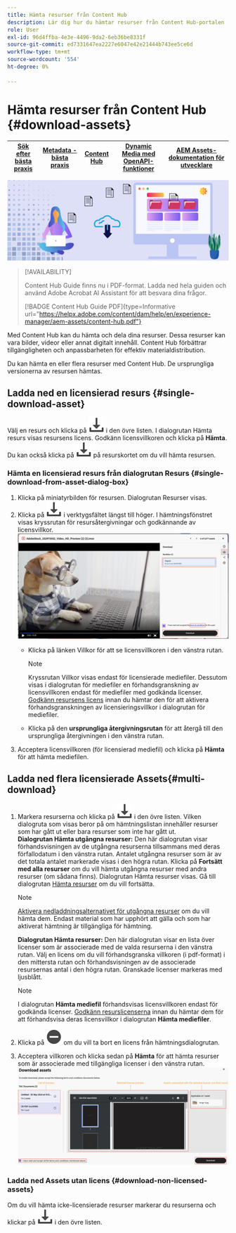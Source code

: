 ```yaml
---
title: Hämta resurser från Content Hub
description: Lär dig hur du hämtar resurser från Content Hub-portalen
role: User
exl-id: 96d4ffba-4e3e-4496-9da2-6eb36be8331f
source-git-commit: ed7331647ea2227e6047e42e21444b743ee5ce6d
workflow-type: tm+mt
source-wordcount: '554'
ht-degree: 0%

---
```


# Hämta resurser från Content Hub {#download-assets}

| [Sök efter bästa praxis](/help/assets/search-best-practices.md) | [Metadata - bästa praxis](/help/assets/metadata-best-practices.md) | [Content Hub](/help/assets/product-overview.md) | [Dynamic Media med OpenAPI-funktioner](/help/assets/dynamic-media-open-apis-overview.md) | [AEM Assets-dokumentation för utvecklare](https://developer.adobe.com/experience-cloud/experience-manager-apis/) |
| ------------- | --------------------------- |---------|----|-----|

<!-- ![Download assets](assets/download-asset.jpg) -->
![Hämta resurser](assets/download-asset-genstudio.jpeg)

>[!AVAILABILITY]
>
>Content Hub Guide finns nu i PDF-format. Ladda ned hela guiden och använd Adobe Acrobat AI Assistant för att besvara dina frågor.
>
>[!BADGE Content Hub Guide PDF]{type=Informative url="https://helpx.adobe.com/content/dam/help/en/experience-manager/aem-assets/content-hub.pdf"}

Med Content Hub kan du hämta och dela dina resurser. Dessa resurser kan vara bilder, videor eller annat digitalt innehåll. Content Hub förbättrar tillgängligheten och anpassbarheten för effektiv materialdistribution.

Du kan hämta en eller flera resurser med Content Hub. De ursprungliga versionerna av resursen hämtas.

## Ladda ned en licensierad resurs {#single-download-asset}

Välj en resurs och klicka på ![hämta](/help/assets/assets/download-icon.svg) i den övre listen. I dialogrutan Hämta resurs visas resursens licens. Godkänn licensvillkoren och klicka på **Hämta**.
Du kan också klicka på ![hämta](/help/assets/assets/download-icon.svg) på resurskortet om du vill hämta resursen.

### Hämta en licensierad resurs från dialogrutan Resurs {#single-download-from-asset-dialog-box}

1. Klicka på miniatyrbilden för resursen. Dialogrutan Resurser visas.
1. Klicka på ![hämta](/help/assets/assets/download-icon.svg) i verktygsfältet längst till höger. I hämtningsfönstret visas kryssrutan för resursåtergivningar och godkännande av licensvillkor.
   ![single-download-dialog-box](/help/assets/assets/asset-dialog-box-for-single-download.png)
   * Klicka på länken Villkor för att se licensvillkoren i den vänstra rutan.

     >[!NOTE]
     >
     Kryssrutan Villkor visas endast för licensierade mediefiler. Dessutom visas i dialogrutan för mediefiler en förhandsgranskning av licensvillkoren endast för mediefiler med godkända licenser. [Godkänn resursens licens](/help/assets/approve-assets-content-hub.md) innan du hämtar den för att aktivera förhandsgranskningen av licensieringsvillkor i dialogrutan för mediefiler.

   * Klicka på den **ursprungliga återgivningsrutan** för att återgå till den ursprungliga återgivningen i den vänstra rutan.
1. Acceptera licensvillkoren (för licensierad mediefil) och klicka på **Hämta** för att hämta mediefilen.

## Ladda ned flera licensierade Assets{#multi-download}

1. Markera resurserna och klicka på ![hämta](/help/assets/assets/download-icon.svg) i den övre listen. Vilken dialogruta som visas beror på om hämtningslistan innehåller resurser som har gått ut eller bara resurser som inte har gått ut. <br/>
   **Dialogrutan Hämta utgångna resurser:** Den här dialogrutan visar förhandsvisningen av de utgångna resurserna tillsammans med deras förfallodatum i den vänstra rutan. Antalet utgångna resurser som är av det totala antalet markerade visas i den högra rutan. Klicka på **Fortsätt med alla resurser** om du vill hämta utgångna resurser med andra resurser (om sådana finns). Dialogrutan Hämta resurser visas. Gå till dialogrutan [Hämta resurser](#Download-asset-dialog-box) om du vill fortsätta.

   >[!NOTE]
   >
   [Aktivera nedladdningsalternativet för utgångna resurser](/help/assets/configure-content-hub-ui-options.md#expired-assets-content-hub) om du vill hämta dem. Endast material som har upphört att gälla och som har aktiverat hämtning är tillgängliga för hämtning.

   <a id="Download-asset-dialog-box"></a> **Dialogrutan Hämta resurser:** Den här dialogrutan visar en lista över licenser som är associerade med de valda resurserna i den vänstra rutan. Välj en licens om du vill förhandsgranska villkoren (i pdf-format) i den mittersta rutan och förhandsvisningen av de associerade resursernas antal i den högra rutan. Granskade licenser markeras med ljusblått.

   >[!NOTE]
   >
   I dialogrutan **Hämta mediefil** förhandsvisas licensvillkoren endast för godkända licenser. [Godkänn resurslicenserna](/help/assets/approve-assets-content-hub.md) innan du hämtar dem för att förhandsvisa deras licensvillkor i dialogrutan **Hämta mediefiler**.

1. Klicka på ![remove-icon](/help/assets/assets/remove-icon.svg) om du vill ta bort en licens från hämtningsdialogrutan.

1. Acceptera villkoren och klicka sedan på **Hämta** för att hämta resurser som är associerade med tillgängliga licenser i den vänstra rutan.
   ![download-multiple-license](/help/assets/assets/download-multiple-license.png)

### Ladda ned Assets utan licens {#download-non-licensed-assets}

Om du vill hämta icke-licensierade resurser markerar du resurserna och klickar på ![Hämta](/help/assets/assets/download-icon.svg) i den övre listen.







